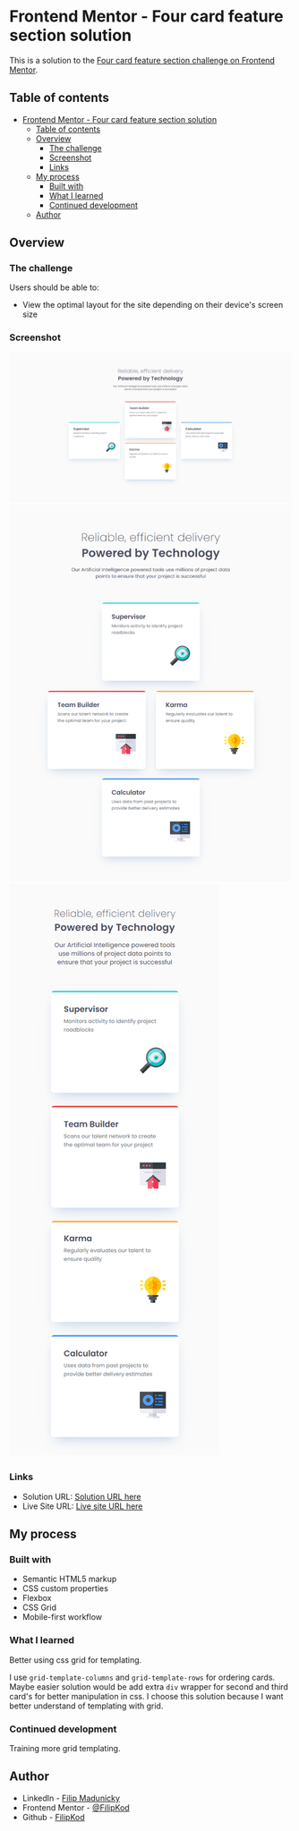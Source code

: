 # Frontend Mentor - Four card feature section solution

This is a solution to the [Four card feature section challenge on Frontend Mentor](https://www.frontendmentor.io/challenges/four-card-feature-section-weK1eFYK).

## Table of contents

- [Frontend Mentor - Four card feature section solution](#frontend-mentor---four-card-feature-section-solution)
  - [Table of contents](#table-of-contents)
  - [Overview](#overview)
    - [The challenge](#the-challenge)
    - [Screenshot](#screenshot)
    - [Links](#links)
  - [My process](#my-process)
    - [Built with](#built-with)
    - [What I learned](#what-i-learned)
    - [Continued development](#continued-development)
  - [Author](#author)

## Overview

### The challenge

Users should be able to:

- View the optimal layout for the site depending on their device's screen size

### Screenshot

![](./design/desktop.png)
![](./design/tablet.png)
![](./design/mobile.png)

### Links

- Solution URL: [Solution URL here](https://github.com/FilipKod/four-card-feature-section)
- Live Site URL: [Live site URL here](https://four-card-filipkod.netlify.app/)

## My process

### Built with

- Semantic HTML5 markup
- CSS custom properties
- Flexbox
- CSS Grid
- Mobile-first workflow

### What I learned

Better using css grid for templating.

I use `grid-template-columns` and `grid-template-rows` for ordering cards. Maybe easier solution would be add extra `div` wrapper for second and third card's for better manipulation in css. I choose this solution because I want better understand of templating with grid.

### Continued development

Training more grid templating.

## Author

- LinkedIn - [Filip Madunicky](https://www.linkedin.com/in/madunickyfilip/)
- Frontend Mentor - [@FilipKod](https://www.frontendmentor.io/profile/FilipKod)
- Github - [FilipKod](https://github.com/FilipKod)
